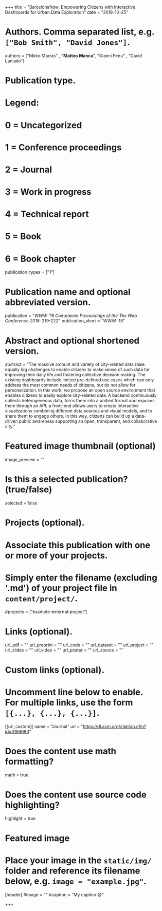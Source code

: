 +++
title = "BarcelonaNow: Empowering Citizens with Interactive Dashboards for Urban Data Exploration"
date = "2018-10-25"

# Authors. Comma separated list, e.g. `["Bob Smith", "David Jones"]`.

authors = ["Mirko Marras" , "**Matteo Manca**", "Gianni Fenu" , "David Laniado"]


# Publication type.
# Legend:
# 0 = Uncategorized
# 1 = Conference proceedings
# 2 = Journal
# 3 = Work in progress
# 4 = Technical report
# 5 = Book
# 6 = Book chapter
publication_types = ["1"]

# Publication name and optional abbreviated version.
publication = "*WWW '18 Companion Proceedings of the The Web Conference 2018*: 219-222"
publication_short = "WWW '18"

# Abstract and optional shortened version.
abstract = "The massive amount and variety of city-related data raise equally big challenges to enable citizens to make sense of such data for improving their daily life and fostering collective decision making. The existing dashboards include limited pre-defined use cases which can only address the most common needs of citizens, but do not allow for personalization. In this work, we propose an open source environment that enables citizens to easily explore city-related data. A backend continuously collects heterogeneous data, turns them into a unified format and exposes them through an API; a front-end allows users to create interactive visualizations combining different data sources and visual models, and to share them to engage others. In this way, citizens can build up a data-driven public awareness supporting an open, transparent, and collaborative city."

# Featured image thumbnail (optional)
image_preview = ""

# Is this a selected publication? (true/false)
selected = false

# Projects (optional).
#   Associate this publication with one or more of your projects.
#   Simply enter the filename (excluding '.md') of your project file in `content/project/`.
#projects = ["example-external-project"]

# Links (optional).
url_pdf = ""
url_preprint = ""
url_code = ""
url_dataset = ""
url_project = ""
url_slides = ""
url_video = ""
url_poster = ""
url_source = ""

# Custom links (optional).
#   Uncomment line below to enable. For multiple links, use the form `[{...}, {...}, {...}]`.
[[url_custom]]
name = "Journal"
url = "https://dl.acm.org/citation.cfm?id=3186983"

# Does the content use math formatting?
math = true

# Does the content use source code highlighting?
highlight = true
  
# Featured image
# Place your image in the `static/img/` folder and reference its filename below, e.g. `image = "example.jpg"`.
[header]
#image = ""
#caption = "My caption :smile:"

+++


